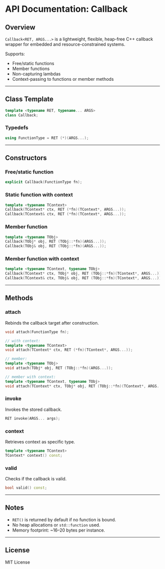 # API Documentation: Callback

## Overview
`Callback<RET, ARGS...>` is a lightweight, flexible, heap-free C++ callback wrapper for embedded and resource-constrained systems.

Supports:
- Free/static functions
- Member functions
- Non-capturing lambdas
- Context-passing to functions or member methods

---

## Class Template
```cpp
template <typename RET, typename... ARGS>
class Callback;
```

### Typedefs
```cpp
using FunctionType = RET (*)(ARGS...);
```

---

## Constructors

### Free/static function
```cpp
explicit Callback(FunctionType fn);
```

### Static function with context
```cpp
template <typename TContext>
Callback(TContext* ctx, RET (*fn)(TContext*, ARGS...));
Callback(TContext& ctx, RET (*fn)(TContext*, ARGS...));
```

### Member function
```cpp
template <typename TObj>
Callback(TObj* obj, RET (TObj::*fn)(ARGS...));
Callback(TObj& obj, RET (TObj::*fn)(ARGS...));
```

### Member function with context
```cpp
template <typename TContext, typename TObj>
Callback(TContext* ctx, TObj* obj, RET (TObj::*fn)(TContext*, ARGS...));
Callback(TContext& ctx, TObj& obj, RET (TObj::*fn)(TContext*, ARGS...));
```

---

## Methods

### attach
Rebinds the callback target after construction.
```cpp
void attach(FunctionType fn);

// with context:
template <typename TContext>
void attach(TContext* ctx, RET (*fn)(TContext*, ARGS...));

// member:
template <typename TObj>
void attach(TObj* obj, RET (TObj::*fn)(ARGS...));

// member with context:
template <typename TContext, typename TObj>
void attach(TContext* ctx, TObj* obj, RET (TObj::*fn)(TContext*, ARGS...));
```

### invoke
Invokes the stored callback.
```cpp
RET invoke(ARGS... args);
```

### context
Retrieves context as specific type.
```cpp
template <typename TContext>
TContext* context() const;
```

### valid
Checks if the callback is valid.
```cpp
bool valid() const;
```

---

## Notes
- `RET()` is returned by default if no function is bound.
- No heap allocations or `std::function` used.
- Memory footprint: ~16–20 bytes per instance.

---

## License
MIT License

